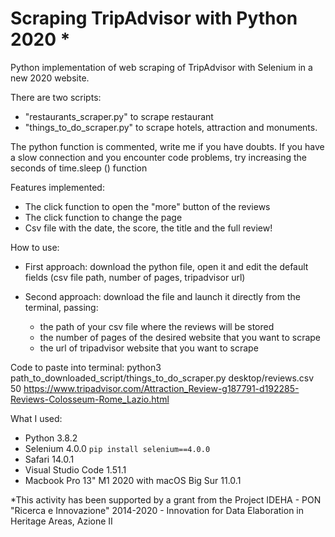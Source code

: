 # Scraping TripAdvisor with Python 2020 *

Python implementation of web scraping of TripAdvisor with Selenium in a new 2020 website.

There are two scripts:
  - "restaurants_scraper.py" to scrape restaurant
  - "things_to_do_scraper.py" to scrape hotels, attraction and monuments.
  
The python function is commented, write me if you have doubts.
If you have a slow connection and you encounter code problems, try increasing the seconds of time.sleep () function

Features implemented: 
  - The click function to open the "more" button of the reviews 
  - The click function to change the page
  - Csv file with the date, the score, the title and the full review!
  
How to use: 
  - First approach: download the python file, open it and edit the default fields (csv file path, number of pages, tripadvisor url)
  
  - Second approach: download the file and launch it directly from the terminal, passing:
      - the path of your csv file where the reviews will be stored
      - the number of pages of the desired website that you want to scrape
      - the url of tripadvisor website that you want to scrape

Code to paste into terminal: python3 path_to_downloaded_script/things_to_do_scraper.py desktop/reviews.csv 50 https://www.tripadvisor.com/Attraction_Review-g187791-d192285-Reviews-Colosseum-Rome_Lazio.html

What I used:
  - Python 3.8.2
  - Selenium 4.0.0 `pip install selenium==4.0.0`
  - Safari 14.0.1
  - Visual Studio Code 1.51.1
  - Macbook Pro 13" M1 2020 with macOS Big Sur 11.0.1

*This activity has been supported by a grant from the Project IDEHA - PON "Ricerca e Innovazione" 2014-2020 - Innovation for Data Elaboration in Heritage Areas, Azione II
